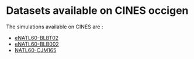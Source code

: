 # Datasets available on CINES occigen

The simulations available on CINES are :
  - [eNATL60-BLBT02](https://github.com/AurelieAlbert/extractions/blob/main/platforms/occigen-eNATL60-BLBT02.md)
  - [eNATL60-BLB002](https://github.com/AurelieAlbert/extractions/blob/main/platforms/occigen-eNATL60-BLB002.md)
  - [NATL60-CJM165](https://github.com/AurelieAlbert/extractions/blob/main/platforms/occigen-NATL60-CJM165.md)
